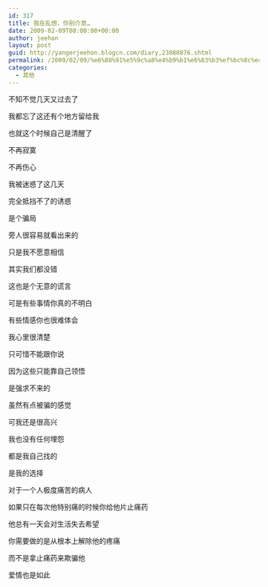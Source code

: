 ```yaml
---
id: 317
title: 我在乱想，你别介意…
date: 2009-02-09T08:00:00+00:00
author: jeehon
layout: post
guid: http://yangerjeehon.blogcn.com/diary,23080876.shtml
permalink: /2009/02/09/%e6%88%91%e5%9c%a8%e4%b9%b1%e6%83%b3%ef%bc%8c%e4%bd%a0%e5%88%ab%e4%bb%8b%e6%84%8f%e2%80%a6/
categories:
  - 其他
---
```

不知不觉几天又过去了
  
我都忘了这还有个地方留给我
  
也就这个时候自己是清醒了
  
不再寂寞
  
不再伤心
  
我被迷惑了这几天
  
完全抵挡不了的诱惑
  
是个骗局
  
旁人很容易就看出来的
  
只是我不愿意相信
  
其实我们都没错
  
这也是个无意的谎言
  
可是有些事情你真的不明白
  
有些情感你也很难体会
  
我心里很清楚
  
只可惜不能跟你说
  
因为这些只能靠自己领悟
  
是强求不来的
  
虽然有点被骗的感觉
  
可我还是很高兴
  
我也没有任何埋怨
  
都是我自己找的
  
是我的选择

对于一个人极度痛苦的病人
  
如果只在每次他特别痛的时候你给他片止痛药
  
他总有一天会对生活失去希望
  
你需要做的是从根本上解除他的疼痛
  
而不是拿止痛药来欺骗他
  
爱情也是如此
